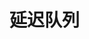 


# 延迟队列  
<!-- 
 延迟队列实现，定时任务，关闭订单 
https://mp.weixin.qq.com/s/XtjPANZhbgvDYz06Q41CgQ
延时队列实现的几种姿势
https://mp.weixin.qq.com/s/AElHaWWbbUp1UMHxZZPMtQ
-->
